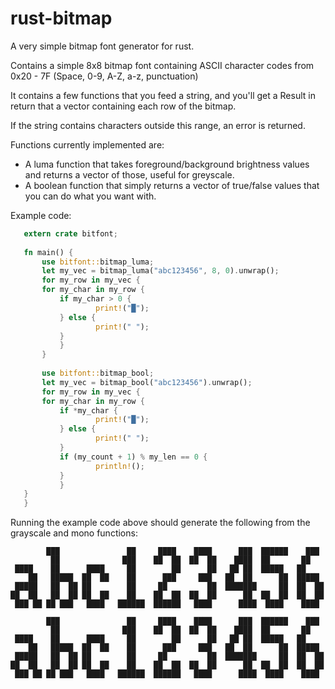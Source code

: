 # rust-bitmap
A very simple bitmap font generator for rust.

Contains a simple 8x8 bitmap font containing ASCII character codes from 0x20 - 7F (Space, 0-9, A-Z, a-z, punctuation)

It contains a few functions that you feed a string, and you'll get a Result in return that a vector containing each row of the bitmap.

If the string contains characters outside this range, an error is returned.

 Functions currently implemented are:
 - A luma function that takes foreground/background brightness values and returns a vector of those, useful for greyscale.
 - A boolean function that simply returns a vector of true/false values that you can do what you want with. 
 
 Example code:
 
 ```rust
    extern crate bitfont;
    
    fn main() {
        use bitfont::bitmap_luma;
        let my_vec = bitmap_luma("abc123456", 8, 0).unwrap();
        for my_row in my_vec {
	    for my_char in my_row {
        	if my_char > 0 {
            	    print!("█");
        	} else {
            	    print!(" ");
        	}
            }
        }
        
        use bitfont::bitmap_bool;
        let my_vec = bitmap_bool("abc123456").unwrap();
        for my_row in my_vec {
	    for my_char in my_row {
        	if *my_char {
            	    print!("█");
        	} else {
            	    print!(" ");
        	}
        	if (my_count + 1) % my_len == 0 {
            	    println!();
        	}
    	    }
	}
    }
```
 
 Running the example code above should generate the following from the grayscale and mono functions:

```
        ███               ██     ████    ████      ███  ██████    ███   
         ██              ███    ██  ██  ██  ██    ████  ██       ██     
 ████    ██      ████     ██        ██      ██   ██ ██  █████   ██      
    ██   █████  ██  ██    ██      ███     ███   ██  ██      ██  █████   
 █████   ██  ██ ██        ██     ██         ██  ███████     ██  ██  ██  
██  ██   ██  ██ ██  ██    ██    ██  ██  ██  ██      ██  ██  ██  ██  ██  
 ███ ██ ██ ███   ████   ██████  ██████   ████      ████  ████    ████   
                                                                        
        ███               ██     ████    ████      ███  ██████    ███   
         ██              ███    ██  ██  ██  ██    ████  ██       ██     
 ████    ██      ████     ██        ██      ██   ██ ██  █████   ██      
    ██   █████  ██  ██    ██      ███     ███   ██  ██      ██  █████   
 █████   ██  ██ ██        ██     ██         ██  ███████     ██  ██  ██  
██  ██   ██  ██ ██  ██    ██    ██  ██  ██  ██      ██  ██  ██  ██  ██  
 ███ ██ ██ ███   ████   ██████  ██████   ████      ████  ████    ████   
```
